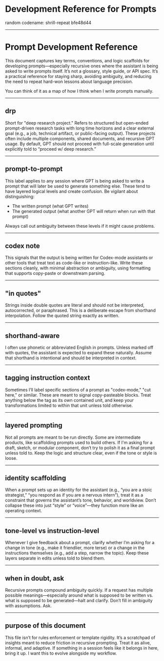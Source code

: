 # Development Reference for Prompts

random codename: shrill-repeat bfe48d44


***

# Prompt Development Reference

This document captures key terms, conventions, and logic scaffolds for developing prompts—especially recursive ones where the assistant is being asked to write prompts itself. It’s not a glossary, style guide, or API spec. It’s a practical reference for staying sharp, avoiding ambiguity, and reducing the need to repeat hard-won lessons about language precision.

You can think of it as a map of how I think when I write prompts manually.

---

## drp

Short for "deep research project." Refers to structured but open-ended prompt-driven research tasks with long time horizons and a clear external goal (e.g., a job, technical artifact, or public-facing output). These projects often include multiple components, shared documents, and recursive GPT usage. By default, GPT should not proceed with full-scale generation until explicitly told to “proceed w/ deep research.”

---

## prompt-to-prompt

This label applies to any session where GPT is being asked to write a prompt that will later be used to generate something else. These tend to have layered logical levels and create confusion. Be vigilant about distinguishing:

- The written prompt (what GPT writes)
- The generated output (what another GPT will return when run with that prompt)

Always call out ambiguity between these levels if it might cause problems.

---

## codex note

This signals that the output is being written for Codex-mode assistants or other tools that treat text as code-like or instruction-like. Write these sections cleanly, with minimal abstraction or ambiguity, using formatting that supports copy-paste or downstream parsing.

---

## "in quotes"

Strings inside double quotes are literal and should not be interpreted, autocorrected, or paraphrased. This is a deliberate escape from shorthand interpolation. Follow the quoted string exactly as written.

---

## shorthand-aware

I often use phonetic or abbreviated English in prompts. Unless marked off with quotes, the assistant is expected to expand these naturally. Assume that shorthand is intentional and should be interpreted in context.

---

## tagging instruction context

Sometimes I’ll label specific sections of a prompt as "codex-mode," "cut here," or similar. These are meant to signal copy-pasteable blocks. Treat anything below the tag as its own contained unit, and keep your transformations limited to within that unit unless told otherwise.

---

## layered prompting

Not all prompts are meant to be run directly. Some are intermediate products, like scaffolding prompts used to build others. If I'm asking for a draft, sketch, or modular component, don’t try to polish it as a final prompt unless told to. Keep the logic and structure clear, even if the tone or style is loose.

---

## identity scaffolding

When a prompt sets up an identity for the assistant (e.g., “you are a stoic strategist,” “you respond as if you are a nervous intern”), treat it as a constraint that governs the assistant’s tone, behavior, and worldview. Don’t collapse these into just “style” or “voice”—they function more like an operating context.

---

## tone-level vs instruction-level

Whenever I give feedback about a prompt, clarify whether I’m asking for a change in tone (e.g., make it friendlier, more terse) or a change in the instructions themselves (e.g., add a step, narrow the topic). Keep these layers separate in edits unless told to blend them.

---

## when in doubt, ask

Recursive prompts compound ambiguity quickly. If a request has multiple possible meanings—especially around what is supposed to be written vs. what is supposed to be generated—halt and clarify. Don’t fill in ambiguity with assumptions. Ask.

---

## purpose of this document

This file isn’t for rules enforcement or template rigidity. It’s a scratchpad of insights meant to reduce friction in recursive prompting. Treat it as alive, informal, and adaptive. If something in a session feels like it belongs in here, bring it up. I want this to evolve alongside my workflow.
